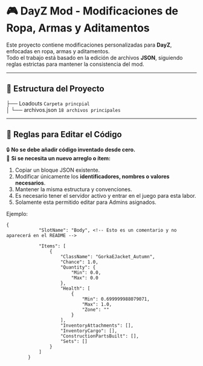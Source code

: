 # 🎮 DayZ Mod - Modificaciones de Ropa, Armas y Aditamentos
Este proyecto contiene modificaciones personalizadas para **DayZ**, enfocadas en ropa, armas y aditamentos.  
Todo el trabajo está basado en la edición de archivos **JSON**, siguiendo reglas estrictas para mantener la consistencia del mod.

---

## 📂 Estructura del Proyecto

├── Loadouts  ```Carpeta princpial``` <br>
│&nbsp;└── archivos.json  ```18 archivos principales```

---

## 📝 Reglas para Editar el Código

🔒 **No se debe añadir código inventado desde cero.**  
🔄 **Si se necesita un nuevo arreglo o ítem:**
1. Copiar un bloque JSON existente.  
2. Modificar únicamente los **identificadores, nombres o valores necesarios**.  
3. Mantener la misma estructura y convenciones.
4. Es necesario tener el servidor activo y entrar en el juego para esta labor.
5. Solamente esta permitido editar para Admins asignados.

Ejemplo:
```
{
            "SlotName": "Body", <!-- Esto es un comentario y no aparecerá en el README -->

            "Items": [
                {
                    "ClassName": "GorkaEJacket_Autumn",
                    "Chance": 1.0,
                    "Quantity": {
                        "Min": 0.0,
                        "Max": 0.0
                    },
                    "Health": [
                        {
                            "Min": 0.699999988079071,
                            "Max": 1.0,
                            "Zone": ""
                        }
                    ],
                    "InventoryAttachments": [],
                    "InventoryCargo": [],
                    "ConstructionPartsBuilt": [],
                    "Sets": []
                }    
            ]
        }
```
